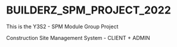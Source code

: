 # BUILDERZ_SPM_PROJECT_2022
This is the Y3S2 - SPM Module Group Project

Construction Site Management System - CLIENT + ADMIN

